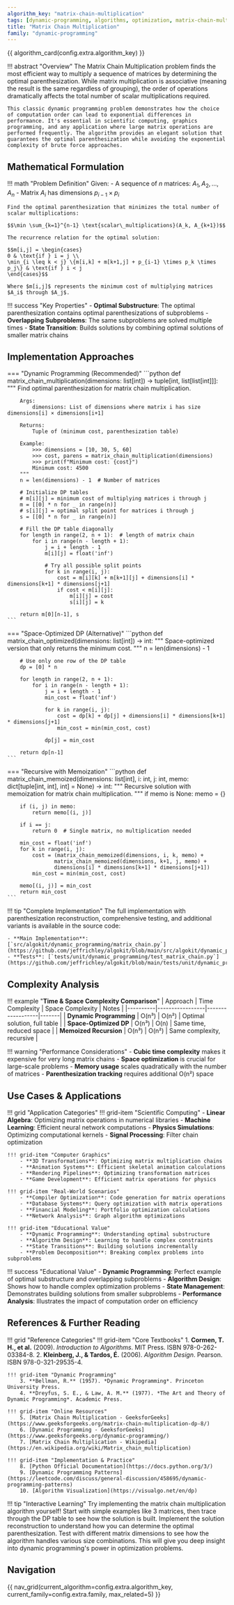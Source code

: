 ```yaml
---
algorithm_key: "matrix-chain-multiplication"
tags: [dynamic-programming, algorithms, optimization, matrix-chain-multiplication, parenthesization, linear-algebra]
title: "Matrix Chain Multiplication"
family: "dynamic-programming"
---
```


{{ algorithm_card(config.extra.algorithm_key) }}

!!! abstract "Overview"
    The Matrix Chain Multiplication problem finds the most efficient way to multiply a sequence of matrices by determining the optimal parenthesization. While matrix multiplication is associative (meaning the result is the same regardless of grouping), the order of operations dramatically affects the total number of scalar multiplications required.

    This classic dynamic programming problem demonstrates how the choice of computation order can lead to exponential differences in performance. It's essential in scientific computing, graphics programming, and any application where large matrix operations are performed frequently. The algorithm provides an elegant solution that guarantees the optimal parenthesization while avoiding the exponential complexity of brute force approaches.

## Mathematical Formulation

!!! math "Problem Definition"
    Given:
    - A sequence of $n$ matrices: $A_1, A_2, ..., A_n$
    - Matrix $A_i$ has dimensions $p_{i-1} \times p_i$
    
    Find the optimal parenthesization that minimizes the total number of scalar multiplications:
    
    $$\min \sum_{k=1}^{n-1} \text{scalar\_multiplications}(A_k, A_{k+1})$$
    
    The recurrence relation for the optimal solution:
    
    $$m[i,j] = \begin{cases} 
    0 & \text{if } i = j \\
    \min_{i \leq k < j} \{m[i,k] + m[k+1,j] + p_{i-1} \times p_k \times p_j\} & \text{if } i < j
    \end{cases}$$
    
    Where $m[i,j]$ represents the minimum cost of multiplying matrices $A_i$ through $A_j$.

!!! success "Key Properties"
    - **Optimal Substructure**: The optimal parenthesization contains optimal parenthesizations of subproblems
    - **Overlapping Subproblems**: The same subproblems are solved multiple times
    - **State Transition**: Builds solutions by combining optimal solutions of smaller matrix chains

## Implementation Approaches

=== "Dynamic Programming (Recommended)"
    ```python
    def matrix_chain_multiplication(dimensions: list[int]) -> tuple[int, list[list[int]]]:
        """
        Find optimal parenthesization for matrix chain multiplication.
        
        Args:
            dimensions: List of dimensions where matrix i has size dimensions[i] × dimensions[i+1]
            
        Returns:
            Tuple of (minimum cost, parenthesization table)
            
        Example:
            >>> dimensions = [10, 30, 5, 60]
            >>> cost, parens = matrix_chain_multiplication(dimensions)
            >>> print(f"Minimum cost: {cost}")
            Minimum cost: 4500
        """
        n = len(dimensions) - 1  # Number of matrices
        
        # Initialize DP tables
        # m[i][j] = minimum cost of multiplying matrices i through j
        m = [[0] * n for _ in range(n)]
        # s[i][j] = optimal split point for matrices i through j
        s = [[0] * n for _ in range(n)]
        
        # Fill the DP table diagonally
        for length in range(2, n + 1):  # length of matrix chain
            for i in range(n - length + 1):
                j = i + length - 1
                m[i][j] = float('inf')
                
                # Try all possible split points
                for k in range(i, j):
                    cost = m[i][k] + m[k+1][j] + dimensions[i] * dimensions[k+1] * dimensions[j+1]
                    if cost < m[i][j]:
                        m[i][j] = cost
                        s[i][j] = k
        
        return m[0][n-1], s
    ```

=== "Space-Optimized DP (Alternative)"
    ```python
    def matrix_chain_optimized(dimensions: list[int]) -> int:
        """
        Space-optimized version that only returns the minimum cost.
        """
        n = len(dimensions) - 1
        
        # Use only one row of the DP table
        dp = [0] * n
        
        for length in range(2, n + 1):
            for i in range(n - length + 1):
                j = i + length - 1
                min_cost = float('inf')
                
                for k in range(i, j):
                    cost = dp[k] + dp[j] + dimensions[i] * dimensions[k+1] * dimensions[j+1]
                    min_cost = min(min_cost, cost)
                
                dp[j] = min_cost
        
        return dp[n-1]
    ```

=== "Recursive with Memoization"
    ```python
    def matrix_chain_memoized(dimensions: list[int], i: int, j: int,
                             memo: dict[tuple[int, int], int] = None) -> int:
        """
        Recursive solution with memoization for matrix chain multiplication.
        """
        if memo is None:
            memo = {}
        
        if (i, j) in memo:
            return memo[(i, j)]
        
        if i == j:
            return 0  # Single matrix, no multiplication needed
        
        min_cost = float('inf')
        for k in range(i, j):
            cost = (matrix_chain_memoized(dimensions, i, k, memo) + 
                   matrix_chain_memoized(dimensions, k+1, j, memo) + 
                   dimensions[i] * dimensions[k+1] * dimensions[j+1])
            min_cost = min(min_cost, cost)
        
        memo[(i, j)] = min_cost
        return min_cost
    ```

!!! tip "Complete Implementation"
    The full implementation with parenthesization reconstruction, comprehensive testing, and additional variants is available in the source code:

    - **Main Implementation**: [`src/algokit/dynamic_programming/matrix_chain.py`](https://github.com/jeffrichley/algokit/blob/main/src/algokit/dynamic_programming/matrix_chain.py)
    - **Tests**: [`tests/unit/dynamic_programming/test_matrix_chain.py`](https://github.com/jeffrichley/algokit/blob/main/tests/unit/dynamic_programming/test_matrix_chain.py)

## Complexity Analysis

!!! example "**Time & Space Complexity Comparison**"
    | Approach | Time Complexity | Space Complexity | Notes |
    |----------|-----------------|------------------|-------|
    | **Dynamic Programming** | O(n³) | O(n²) | Optimal solution, full table |
    | **Space-Optimized DP** | O(n³) | O(n) | Same time, reduced space |
    | **Memoized Recursion** | O(n³) | O(n²) | Same complexity, recursive |

!!! warning "Performance Considerations"
    - **Cubic time complexity** makes it expensive for very long matrix chains
    - **Space optimization** is crucial for large-scale problems
    - **Memory usage** scales quadratically with the number of matrices
    - **Parenthesization tracking** requires additional O(n²) space

## Use Cases & Applications

!!! grid "Application Categories"
    !!! grid-item "Scientific Computing"
        - **Linear Algebra**: Optimizing matrix operations in numerical libraries
        - **Machine Learning**: Efficient neural network computations
        - **Physics Simulations**: Optimizing computational kernels
        - **Signal Processing**: Filter chain optimization

    !!! grid-item "Computer Graphics"
        - **3D Transformations**: Optimizing matrix multiplication chains
        - **Animation Systems**: Efficient skeletal animation calculations
        - **Rendering Pipelines**: Optimizing transformation matrices
        - **Game Development**: Efficient matrix operations for physics

    !!! grid-item "Real-World Scenarios"
        - **Compiler Optimization**: Code generation for matrix operations
        - **Database Systems**: Query optimization with matrix operations
        - **Financial Modeling**: Portfolio optimization calculations
        - **Network Analysis**: Graph algorithm optimizations

    !!! grid-item "Educational Value"
        - **Dynamic Programming**: Understanding optimal substructure
        - **Algorithm Design**: Learning to handle complex constraints
        - **State Transitions**: Building solutions incrementally
        - **Problem Decomposition**: Breaking complex problems into subproblems

!!! success "Educational Value"
    - **Dynamic Programming**: Perfect example of optimal substructure and overlapping subproblems
    - **Algorithm Design**: Shows how to handle complex optimization problems
    - **State Management**: Demonstrates building solutions from smaller subproblems
    - **Performance Analysis**: Illustrates the impact of computation order on efficiency

## References & Further Reading

!!! grid "Reference Categories"
    !!! grid-item "Core Textbooks"
        1. **Cormen, T. H., et al.** (2009). *Introduction to Algorithms*. MIT Press. ISBN 978-0-262-03384-8.
        2. **Kleinberg, J., & Tardos, É.** (2006). *Algorithm Design*. Pearson. ISBN 978-0-321-29535-4.

    !!! grid-item "Dynamic Programming"
        3. **Bellman, R.** (1957). *Dynamic Programming*. Princeton University Press.
        4. **Dreyfus, S. E., & Law, A. M.** (1977). *The Art and Theory of Dynamic Programming*. Academic Press.

    !!! grid-item "Online Resources"
        5. [Matrix Chain Multiplication - GeeksforGeeks](https://www.geeksforgeeks.org/matrix-chain-multiplication-dp-8/)
        6. [Dynamic Programming - GeeksforGeeks](https://www.geeksforgeeks.org/dynamic-programming/)
        7. [Matrix Chain Multiplication - Wikipedia](https://en.wikipedia.org/wiki/Matrix_chain_multiplication)

    !!! grid-item "Implementation & Practice"
        8. [Python Official Documentation](https://docs.python.org/3/)
        9. [Dynamic Programming Patterns](https://leetcode.com/discuss/general-discussion/458695/dynamic-programming-patterns)
        10. [Algorithm Visualization](https://visualgo.net/en/dp)

!!! tip "Interactive Learning"
    Try implementing the matrix chain multiplication algorithm yourself! Start with simple examples like 3 matrices, then trace through the DP table to see how the solution is built. Implement the solution reconstruction to understand how you can determine the optimal parenthesization. Test with different matrix dimensions to see how the algorithm handles various size combinations. This will give you deep insight into dynamic programming's power in optimization problems.

## Navigation

{{ nav_grid(current_algorithm=config.extra.algorithm_key, current_family=config.extra.family, max_related=5) }}
